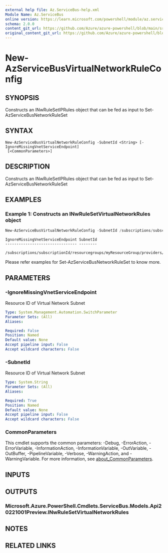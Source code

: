 ```yaml
---
external help file: Az.ServiceBus-help.xml
Module Name: Az.ServiceBus
online version: https://learn.microsoft.com/powershell/module/az.servicebus/new-azservicebusvirtualnetworkruleconfig
schema: 2.0.0
content_git_url: https://github.com/Azure/azure-powershell/blob/main/src/ServiceBus/ServiceBus/help/New-AzServiceBusVirtualNetworkRuleConfig.md
original_content_git_url: https://github.com/Azure/azure-powershell/blob/main/src/ServiceBus/ServiceBus/help/New-AzServiceBusVirtualNetworkRuleConfig.md
---
```


# New-AzServiceBusVirtualNetworkRuleConfig

## SYNOPSIS
Constructs an INwRuleSetIPRules object that can be fed as input to Set-AzServiceBusNetworkRuleSet

## SYNTAX

```
New-AzServiceBusVirtualNetworkRuleConfig -SubnetId <String> [-IgnoreMissingVnetServiceEndpoint]
 [<CommonParameters>]
```

## DESCRIPTION
Constructs an INwRuleSetIPRules object that can be fed as input to Set-AzServiceBusNetworkRuleSet

## EXAMPLES

### Example 1: Constructs an INwRuleSetVirtualNetworkRules object
```powershell
New-AzServiceBusVirtualNetworkRuleConfig -SubnetId /subscriptions/subscriptionId/resourcegroups/myResourceGroup/providers/Microsoft.Network/virtualNetworks/myVirtualNetwork/subnets/default
```

```output
IgnoreMissingVnetServiceEndpoint SubnetId
-------------------------------- --------
                                 /subscriptions/subscriptionId/resourcegroups/myResourceGroup/providers/Microsoft.Network/virtualNetworks/myVirtualNetwork/subnets/default
```

Please refer examples for Set-AzServiceBusNetworkRuleSet to know more.

## PARAMETERS

### -IgnoreMissingVnetServiceEndpoint
Resource ID of Virtual Network Subnet

```yaml
Type: System.Management.Automation.SwitchParameter
Parameter Sets: (All)
Aliases:

Required: False
Position: Named
Default value: None
Accept pipeline input: False
Accept wildcard characters: False
```

### -SubnetId
Resource ID of Virtual Network Subnet

```yaml
Type: System.String
Parameter Sets: (All)
Aliases:

Required: True
Position: Named
Default value: None
Accept pipeline input: False
Accept wildcard characters: False
```

### CommonParameters
This cmdlet supports the common parameters: -Debug, -ErrorAction, -ErrorVariable, -InformationAction, -InformationVariable, -OutVariable, -OutBuffer, -PipelineVariable, -Verbose, -WarningAction, and -WarningVariable. For more information, see [about_CommonParameters](http://go.microsoft.com/fwlink/?LinkID=113216).

## INPUTS

## OUTPUTS

### Microsoft.Azure.PowerShell.Cmdlets.ServiceBus.Models.Api20221001Preview.INwRuleSetVirtualNetworkRules

## NOTES

## RELATED LINKS
